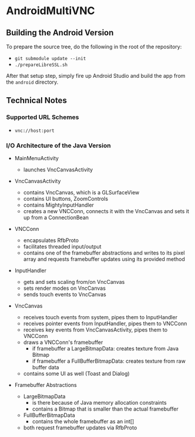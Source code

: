 # AndroidMultiVNC

## Building the Android Version

To prepare the source tree, do the following in the root of the repository:

* `git submodule update --init`
* `./prepareLibreSSL.sh`

After that setup step, simply fire up Android Studio and build the app from
the `android` directory.

## Technical Notes

### Supported URL Schemes

* `vnc://host:port`

### I/O Architecture of the Java Version

* MainMenuActivity
  * launches VncCanvasActivity

* VncCanvasActivity
  * contains VncCanvas, which is a GLSurfaceView
  * contains UI buttons, ZoomControls
  * contains MightyInputHandler
  * creates a new VNCConn, connects it with the VncCanvas and sets it up from a ConnectionBean

* VNCConn
  * encapsulates RfbProto
  * facilitates threaded input/output
  * contains one of the framebuffer abstractions and writes to its pixel array and requests
    framebuffer updates using its provided method
  
* InputHandler
  * gets and sets scaling from/on VncCanvas
  * sets render modes on VncCanvas 
  * sends touch events to VncCanvas
  
* VncCanvas
  * receives touch events from system, pipes them to InputHandler
  * receives pointer events from InputHandler, pipes them to VNCConn
  * receives key events from VncCanvasActivity, pipes them to VNCConn
  * draws a VNCConn's framebuffer
    * if framebuffer a LargeBitmapData: creates texture from Java Bitmap
    * if framebuffer a FullBufferBitmapData: creates texture from raw buffer data
  * contains some UI as well (Toast and Dialog)
  
* Framebuffer Abstractions
  * LargeBitmapData 
    * is there because of Java memory allocation constraints
    * contains a Bitmap that is smaller than the actual framebuffer
  * FullBufferBitmapData 
    * contains the whole framebuffer as an int[]
  * both request framebuffer updates via RfbProto 
  
   

